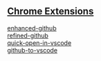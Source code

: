 ## [Chrome Extensions]() 
[enhanced-github](https://chromewebstore.google.com/detail/enhanced-github/anlikcnbgdeidpacdbdljnabclhahhmd)  
[refined-github](https://chromewebstore.google.com/detail/refined-github/hlepfoohegkhhmjieoechaddaejaokhf)  
[quick-open-in-vscode](https://chromewebstore.google.com/detail/quick-open-in-vscode/cidjlkdjfmegbpphjpombbpndiklpoee)  
[github-to-vscode](https://chromewebstore.google.com/detail/github-to-vscode/lcajicegcfldjbnodelkdmgajajdcgjd)